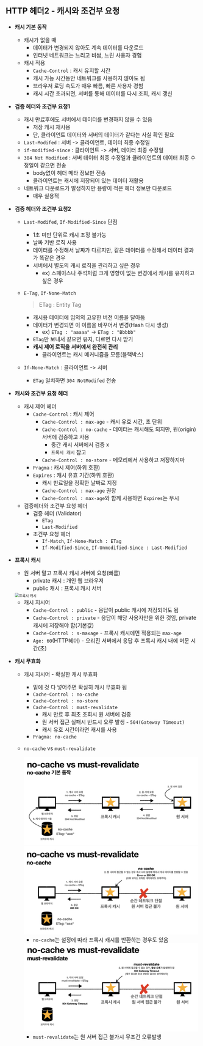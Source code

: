 ## HTTP 헤더2 - 캐시와 조건부 요청

- **캐시 기본 동작**

  - 캐시가 없을 때
    - 데이터가 변경되지 않아도 계속 데이터를 다운로드
    - 인터넷 네트워크는 느리고 비쌈, 느린 사용자 경험
  - 캐시 적용
    - `Cache-Control` : 캐시 유지할 시간
    - 캐시 가능 시간동안 네트워크를 사용하지 않아도 됨
    - 브라우저 로딩 속도가 매우 빠름, 빠른 사용자 경험
    - 캐시 시간 초과되면, 서버를 통해 데이터를 다시 조회, 캐시 갱신

  

- **검증 헤더와 조건부 요청1**

  - 캐시 만료후에도 서버에서 데이터를 변경하지 않을 수 있음
    - 저장 캐시 재사용
    - 단, 클라이언트 데이터와 서버의 데이터가 같다는 사실 확인 필요
  - `Last-Modifed` : 서버 -> 클라이언트, 데이터 최종 수정일
  - `if-modified-since` : 클라이언트 -> 서버, 데이터 최종 수정일
  - `304 Not Modified` : 서버 데이터 최종 수정일과 클라이언트의 데이터 최종 수정일이 같으면 전송
    - body없이 헤더 메타 정보만 전송
    - 클라이언트는 캐시에 저장되어 있는 데이터 재활용
  - 네트워크 다운로드가 발생하지만 용량이 적은 헤더 정보만 다운로드
    - 매우 실용적



- **검증 헤더와 조건부 요청2**

  - `Last-Modifed`, `If-Modified-Since` 단점

    - 1초 미만 단위로 캐시 조정 불가능
    - 날짜 기반 로직 사용
    - 데이터를 수정해서 날짜가 다르지만, 같은 데이터를 수정해서 데이터 결과가 똑같은 경우
    - 서버에서 별도의 캐시 로직을 관리하고 싶은 경우
      - ex) 스페이스나 주석처럼 크게 영향이 없는 변경에서 캐시를 유지하고 싶은 경우

  - `E-Tag`, `If-None-Match`

    > ETag : Entity Tag

    - 캐시용 데이터에 임의의 고유한 버전 이름을 달아둠
    - 데이터가 변경되면 이 이름을 바꾸어서 변경(Hash 다시 생성)
      - ex) `ETag : "aaaaa"` -> `ETag : "Bbbbb"`
    - `ETag`만 보내서 같으면 유지, 다르면 다시 받기
    - **캐시 제어 로직을 서버에서 완전히 관리**
      - 클라이언트는 캐시 메커니즘을 모름(블랙박스)

  - `If-None-Match` : 클라이언트 -> 서버

    - `ETag` 일치하면 `304 NotModifed` 전송



- **캐시와 조건부 요청 헤더**

  - 캐시 제어 헤더
    - `Cache-Control` : 캐시 제어
      - `Cache-Control : max-age` - 캐시 유효 시간, 초 단위
      - `Cache-Control : no-cache` - 데이터는 캐시해도 되지만, 원(origin) 서버에 검증하고 사용
        - 중간 캐시 서버에서 검증 x
        - `프록시 캐시` 참고
      - `Cache-Control : no-store` - 메모리에서 사용하고 저장하지마
    - `Pragma` : 캐시 제어(하위 호환)
    - `Expires` : 캐시 유효 기간(하위 호환)
      - 캐시 만료일을 정확한 날짜로 지정
      - `Cache-Control : max-age` 권장
      - `Cache-Control : max-age`와 함께 사용하면 `Expires`는 무시
  - 검증헤더와 조건부 요청 헤더
    - 검증 헤더 (Validator)
      - `ETag`
      - `Last-Modified`
    - 조건부 요청 헤더
      - `If-Match`, `If-None-Match : ETag`
      - `If-Modified-Since`, `If-Unmodified-Since : Last-Modified`

  

- **프록시 캐시**

  - 원 서버 말고 프록시 캐시 서버에 요청(빠름)
    - private 캐시 : 개인 웹 브라우저
    - public 캐시 : 프록시 캐시 서버

  <img src="section8.assets/images%2Fdevel_sujin%2Fpost%2Fa4840af4-0bf7-4afd-a331-82c660482f59%2Fimage.png" alt="프록시 캐시" style="zoom:67%;" />

  - 캐시 지시어
    - `Cache-Control : public` - 응답이 public 캐시에 저장되어도 됨
    - `Cache-Control : private` - 응답이 해당 사용자만을 위한 것임, private 캐시에 저장해야 함(기본값)
    - `Cache-Control : s-maxage` - 프록시 캐시에먼 적용되는 `max-age`
    - `Age: 60`(HTTP헤더) - 오리진 서버에서 응답 후 프록시 캐시 내에 머문 시간(초)



- **캐시 무효화**

  - 캐시 지시어 - 확실한 캐시 무효화

    - 밑에 것 다 넣어주면 확실히 캐시 무효화 됨
    - `Cache-Control : no-cache`
    - `Cache-Control : no-store`
    - `Cache-Control : must-revalidate`
      - 캐시 만료 후 최초 조회시 원 서버에 검증
      - 원 서버 접근 실패시 반드시 오류 발생 - `504(Gateway Timeout)`
      - 캐시 유호 시간이라면 캐시를 사용
    - `Pragma: no-cache`

  - `no-cache` vs `must-revalidate`

    <img src="section8.assets/image.png" alt="img" style="zoom:67%;" />

    <img src="section8.assets/image-16746441436625.png" alt="img" style="zoom:67%;" />

    - `no-cache`는 설정에 따라 프록시 캐시를 반환하는 경우도 있음

    <img src="section8.assets/image-16746441891498.png" alt="img" style="zoom:67%;" />

    - `must-revalidate`는 원 서버 접근 불가시 무조건 오류발생

    

​		